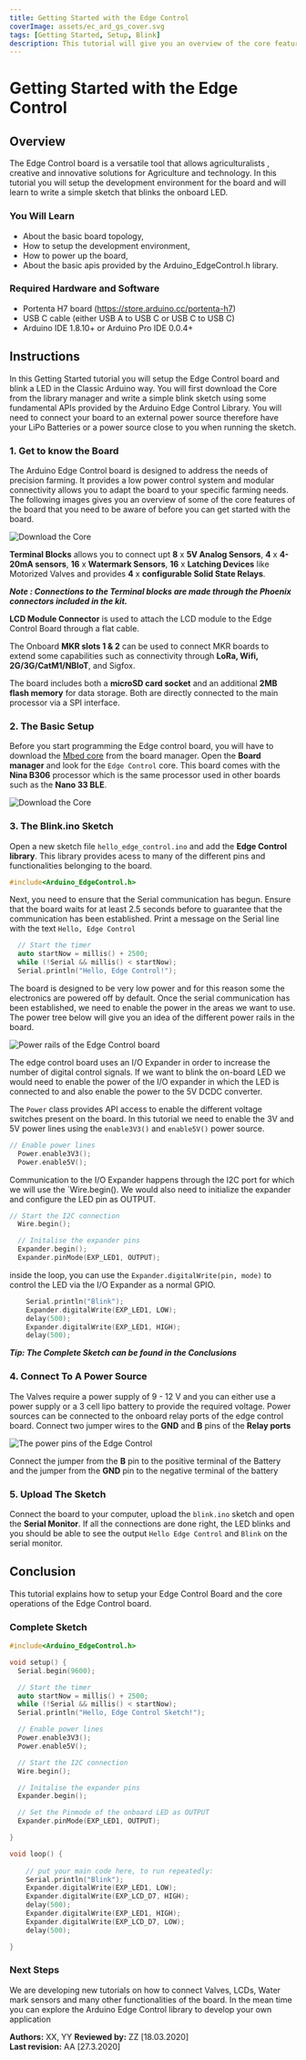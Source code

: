 ```yaml
---
title: Getting Started with the Edge Control
coverImage: assets/ec_ard_gs_cover.svg
tags: [Getting Started, Setup, Blink]
description: This tutorial will give you an overview of the core features of the board, setup the development environment and introduce the core apis required to program the board. 
---
```


# Getting Started with the Edge Control

## Overview
The Edge Control board is a versatile tool that allows agriculturalists , creative and innovative solutions for Agriculture and technology. In this tutorial  you will setup the development environment for the board and will learn to write a simple sketch that blinks the onboard LED. 

### You Will Learn
-   About the basic board topology, 
-   How to setup the development environment, 
-   How to power up the board, 
-   About the basic apis provided by the Arduino_EdgeControl.h library. 

### Required Hardware and Software
-   Portenta H7 board (<https://store.arduino.cc/portenta-h7>)
-   USB C cable (either USB A to USB C or USB C to USB C)
-   Arduino IDE 1.8.10+  or Arduino Pro IDE 0.0.4+ 

## Instructions

In this Getting Started tutorial you will setup the Edge Control board and blink a LED in the Classic Arduino way. You will first download the Core from the library manager and write a simple blink sketch using some fundamental APIs provided by the Arduino Edge Control Library. You will need to connect your board to an external power source therefore have your LiPo Batteries or a power source close to you when running the sketch. 

### 1. Get to know the Board

The Arduino Edge Control board is designed to address the needs of precision farming. It provides a low power control system and modular connectivity allows you to adapt the board to your specific farming needs. The following images gives you an overview of some of the core features of the board that you need to be aware of  before you can get started with the board.  

![Download the Core](assets/ec_ard_gs_board_topology.svg)

**Terminal Blocks** allows you to connect upt **8** x **5V Analog Sensors**, **4** x **4-20mA sensors**, **16** x **Watermark Sensors**, **16** x **Latching Devices** like Motorized Valves and provides **4** x **configurable Solid State Relays**. 

***Note : Connections to the Terminal blocks are made through the Phoenix connectors included in the kit.***

**LCD Module Connector**  is used to attach the LCD module to the Edge Control Board through a flat cable.  

The Onboard **MKR slots 1 & 2** can be used to connect MKR boards to extend some capabilities such as connectivity through **LoRa, Wifi, 2G/3G/CatM1/NBIoT**, and Sigfox. 

The board includes both a **microSD card socket** and an additional **2MB flash memory** for data storage. Both are directly connected to the main processor via a SPI interface.

### 2. The Basic Setup

Before you start programming the Edge control board, you will have to download the [Mbed core](https://github.com/arduino/ArduinoCore-mbed) from the board manager. Open the **Board manager** and look for the `Edge Control` core. This board comes with the **Nina B306** processor which is the same processor used in other boards such as the **Nano 33 BLE**. 

![Download the Core](assets/ec_ard_gs_core.png)

### 3. The Blink.ino Sketch

Open a new sketch file `hello_edge_control.ino` and add the **Edge Control library**. This library provides acess to many of the different pins and functionalities belonging to the board. 

```cpp
#include<Arduino_EdgeControl.h>
```

Next, you need to ensure that the Serial communication has begun. Ensure that the board waits for at least 2.5 seconds before to guarantee that the communication has been established. Print a message on the Serial line with the text `Hello, Edge Control` 

```cpp
  // Start the timer 
  auto startNow = millis() + 2500;
  while (!Serial && millis() < startNow);
  Serial.println("Hello, Edge Control!");
```

The board is designed to be very low power and for this reason some the electronics are powered off by default. Once the serial communication has been established, we need to enable the power in the areas we want to use. The power tree below will give you an idea of the different power rails in the board. 


![Power rails of the Edge Control board](assets/ec_ard_gs_power_rail.png)

The edge control board uses an I/O Expander in order to increase the number of digital control signals. If we want to blink the on-board LED we would need to enable the power of the I/O expander in which the LED is connected to and also enable the power to the 5V DCDC converter. 

The `Power` class provides API access to enable the different voltage switches present on the board. In this tutorial we need to enable the 3V and 5V power lines using the `enable3V3()` and `enable5V()` power source. 

```cpp
// Enable power lines 
  Power.enable3V3();
  Power.enable5V();
```

Communication to the I/O Expander happens through the I2C port for which we will use the `Wire.begin(). We would also need to initialize the expander and configure the LED pin as OUTPUT. 

```cpp
// Start the I2C connection 
  Wire.begin();

  // Initalise the expander pins 
  Expander.begin();
  Expander.pinMode(EXP_LED1, OUTPUT);
```

inside the loop, you can use the `Expander.digitalWrite(pin, mode)` to control the LED via the I/O Expander as a normal GPIO.

```cpp
    Serial.println("Blink");
    Expander.digitalWrite(EXP_LED1, LOW);
    delay(500);
    Expander.digitalWrite(EXP_LED1, HIGH);
    delay(500);
```

***Tip: The Complete Sketch can be found in the Conclusions***

### 4. Connect To A Power Source 

The Valves require a power supply of 9 - 12 V and you can either use a power supply or a 3 cell lipo battery to provide the required voltage. Power sources can be connected to the onboard relay ports of the edge control board. Connect two jumper wires to the **GND** and **B** pins of the **Relay ports** 

![The power pins of the Edge Control](assets/ec_ard_connect_power_source.svg)

Connect the jumper from the **B** pin to the positive terminal of the Battery and the jumper from the **GND** pin to the negative terminal of the battery 

### 5. Upload The Sketch 

Connect the board to your computer, upload the `blink.ino` sketch and open the **Serial Monitor**. If all the connections are done right, the LED blinks and you should be able to see the output  `Hello Edge Control` and `Blink` on the serial monitor. 

## Conclusion
This tutorial explains how to setup your Edge Control Board and the core operations of the Edge Control board.

### Complete Sketch 

```cpp
#include<Arduino_EdgeControl.h>

void setup() {
  Serial.begin(9600);

  // Start the timer 
  auto startNow = millis() + 2500;
  while (!Serial && millis() < startNow);
  Serial.println("Hello, Edge Control Sketch!");

  // Enable power lines 
  Power.enable3V3();
  Power.enable5V();

  // Start the I2C connection 
  Wire.begin();

  // Initalise the expander pins 
  Expander.begin();

  // Set the Pinmode of the onboard LED as OUTPUT
  Expander.pinMode(EXP_LED1, OUTPUT);

}

void loop() {
    
    // put your main code here, to run repeatedly:
    Serial.println("Blink");
    Expander.digitalWrite(EXP_LED1, LOW);
    Expander.digitalWrite(EXP_LCD_D7, HIGH);
    delay(500);
    Expander.digitalWrite(EXP_LED1, HIGH);
    Expander.digitalWrite(EXP_LCD_D7, LOW);
    delay(500);

}
```

### Next Steps

We  are developing new tutorials on how to connect Valves, LCDs, Water mark sensors and many other functionalities of the board. In the mean time you can explore the Arduino Edge Control library to develop your own application 

**Authors:** XX, YY
**Reviewed by:** ZZ [18.03.2020]  
**Last revision:** AA [27.3.2020]
